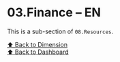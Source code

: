 # 03.Finance – EN

This is a sub-section of `08.Resources`.

[⬆ Back to Dimension](../.)  
[⬆ Back to Dashboard](../../.)
